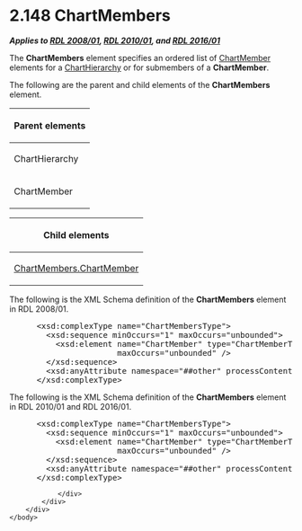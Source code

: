 <html dir="LTR" xmlns:mshelp="http://msdn.microsoft.com/mshelp" xmlns:ddue="http://ddue.schemas.microsoft.com/authoring/2003/5" xmlns:xlink="http://www.w3.org/1999/xlink" xmlns:tool="http://www.microsoft.com/tooltip">
    <head>
        <meta http-equiv="Content-Type" content="text/html; CHARSET=utf-8"></meta>
        <meta name="save" content="history"></meta>
        <title>2.148 ChartMembers</title>
        <xml>
            <mshelp:toctitle title="2.148 ChartMembers"></mshelp:toctitle>
            <mshelp:rltitle title="[MS-RDL]: ChartMembers"></mshelp:rltitle>
            <mshelp:keyword index="A" term="4df60f6b-e8a8-43e2-a631-265b6beccf71"></mshelp:keyword>
            <mshelp:attr name="DCSext.ContentType" value="open specification"></mshelp:attr>
            <mshelp:attr name="AssetID" value="4df60f6b-e8a8-43e2-a631-265b6beccf71"></mshelp:attr>
            <mshelp:attr name="TopicType" value="kbRef"></mshelp:attr>
            <mshelp:attr name="DCSext.Title" value="[MS-RDL]: ChartMembers" />
        </xml>
    </head>
    <body>
        <div id="header">
            <h1 class="heading">2.148 ChartMembers</h1>
        </div>
        <div id="mainSection">
            <div id="mainBody">
                <div id="allHistory" class="saveHistory"></div>
                <div id="sectionSection0" class="section" name="collapseableSection">
                    

<p><b><i>Applies to </i></b><a href="1e855f94-4617-47e4-b89e-0856c6cb420f.md"><b><i>RDL 2008/01</i></b></a><b><i>,
</i></b><a href="3428e690-a348-4ec7-8a6a-8efb42d2cdee.md"><b><i>RDL 2010/01</i></b></a><b><i>,
and </i></b><a href="52ce3983-2bfc-4e72-9359-42aaf5fe4509.md"><b><i>RDL 2016/01</i></b></a></p>

<p>The <b>ChartMembers</b> element specifies an ordered list of
<a href="cf9582d0-a552-465d-9268-f97d5d7050e0.md">ChartMember</a> elements
for a <a href="03ed70f6-1c3d-4563-b788-6b4816f819e7.md">ChartHierarchy</a> or
for submembers of a <b>ChartMember</b>.</p>

<p>The following are the parent and child elements of the <b>ChartMembers</b>
element.</p>

<table>
 <thead>
  <tr>
   <th>
   <p>Parent elements</p>
   </th>
  </tr>
 </thead>
 <tr>
  <td>
  <p>ChartHierarchy</p>
  </td>
 </tr>
 <tr>
  <td>
  <p>ChartMember</p>
  </td>
 </tr>
</table>

<p> </p>

<table>
 <thead>
  <tr>
   <th>
   <p>Child elements</p>
   </th>
  </tr>
 </thead>
 <tr>
  <td>
  <p><a href="f9d88711-dd7b-4fa2-84f7-d7a90f999fe0.md">ChartMembers.ChartMember</a></p>
  </td>
 </tr>
</table>

<p>The following is the XML Schema definition of the <b>ChartMembers</b>
element in RDL 2008/01.</p>

<dl>
<dd>
<div><pre> &lt;xsd:complexType name=&quot;ChartMembersType&quot;&gt;
   &lt;xsd:sequence minOccurs=&quot;1&quot; maxOccurs=&quot;unbounded&quot;&gt;
     &lt;xsd:element name=&quot;ChartMember&quot; type=&quot;ChartMemberType&quot; minOccurs=&quot;1&quot; 
                  maxOccurs=&quot;unbounded&quot; /&gt;
   &lt;/xsd:sequence&gt;
   &lt;xsd:anyAttribute namespace=&quot;##other&quot; processContents=&quot;skip&quot; /&gt;
 &lt;/xsd:complexType&gt;
</pre></div>
</dd></dl>

<p>The following is the XML Schema definition of the <b>ChartMembers</b>
element in RDL 2010/01 and RDL 2016/01.</p>

<dl>
<dd>
<div><pre> &lt;xsd:complexType name=&quot;ChartMembersType&quot;&gt;
   &lt;xsd:sequence minOccurs=&quot;1&quot; maxOccurs=&quot;unbounded&quot;&gt;
     &lt;xsd:element name=&quot;ChartMember&quot; type=&quot;ChartMemberType&quot; minOccurs=&quot;1&quot; 
                  maxOccurs=&quot;unbounded&quot; /&gt;
   &lt;/xsd:sequence&gt;
   &lt;xsd:anyAttribute namespace=&quot;##other&quot; processContents=&quot;lax&quot; /&gt;
 &lt;/xsd:complexType&gt;
</pre></div>
</dd></dl>


                </div>
            </div>
        </div>
    </body>
</html>